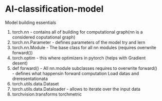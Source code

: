 # AI-classification-model 
Model building essentials
1. torch.nn - contains all of building for computational graph(nn is a considered coputational graph)
2. torch.nn.Parameter - defines parameters of the model try and lern
3. torch.nn.Module - The base class for all nn modules (requires overwrite forward())
4. torch.optim - this where optimizers in pytorch (helps with Gradient desent)  
5. def forward() - All nn.module subclasses requires to overwrite forward() - defines what happensin forward computation
Load datas and dreresentationata
6. torch.utils.data.Dataset
7. torch.utils.data.Dataloader - allows to iterate over the input data
8. torchvision.transforms
 torchmetric

